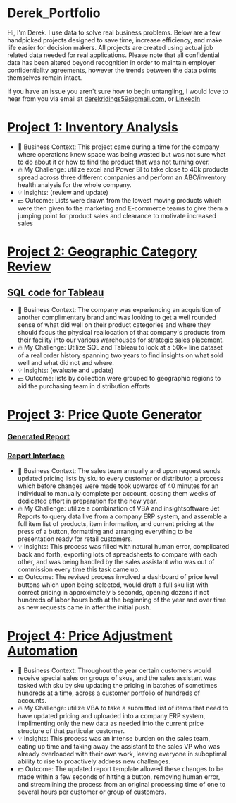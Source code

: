 # Derek_Portfolio
Hi, I'm Derek. I use data to solve real business problems. Below are a few handpicked projects designed to save time, increase efficiency, and make life easier for decision makers. All projects are created using actual job related data needed for real applications. Please note that all confidential data has been altered beyond recognition in order to maintain employer confidentiality agreements, however the trends between the data points themselves remain intact. 

If you have an issue you aren't sure how to begin untangling, I would love to hear from you via email at derekridings59@gmail.com, or [LinkedIn](https://www.linkedin.com/in/derek-ridings-107a5b177/)

# [Project 1: Inventory Analysis](https://github.com/Sync932/Derek_Portfolio/blob/main/Images/Inventory%20Analysis.png)
* :briefcase: Business Context: This project came during a time for the company where operations knew space was being wasted but was not sure what to do about it or how to find the product that was not turning over.
* :fire: My Challenge: utilize excel and Power BI to take close to 40k products spread across three different companies and perform an ABC/inventory health analysis for the whole company.
* :bulb: Insights: (review and update)
* :dollar: Outcome: Lists were drawn from the lowest moving products which were then given to the marketing and E-commerce teams to give them a jumping point for product sales and clearance to motivate increased sales

# [Project 2: Geographic Category Review](https://public.tableau.com/app/profile/derek2697/viz/Project_16792940348160/Dashboard1?publish=yes)
## [SQL code for Tableau](https://github.com/Sync932/Derek_Portfolio/blob/main/Geographic%20SQL.txt) 
* :briefcase: Business Context: The company was experiencing an acquisition of another complimentary brand and was looking to get a well rounded sense of what did well on their product categories and where they should focus the physical reallocation of that company's products from their facility into our various warehouses for strategic sales placement.
* :fire: My Challenge: Utilize SQL and Tableau to look at a 50k+ line dataset of a real order history spanning two years to find insights on what sold well and what did not and where.
* :bulb: Insights: (evaluate and update) 
* :dollar: Outcome: lists by collection were grouped to geographic regions to aid the purchasing team in distribution efforts

# [Project 3: Price Quote Generator](https://github.com/Sync932/Derek_Portfolio/blob/main/VBA%20Quote%20Generator.txt)
### [Generated Report](https://github.com/Sync932/Derek_Portfolio/blob/main/Images/Quote%20Generator%20Front%20Page.png)
### [Report Interface](https://github.com/Sync932/Derek_Portfolio/blob/main/Images/Quote%20Generator%20Controls.png)
* :briefcase: Business Context: The sales team annually and upon request sends updated pricing lists by sku to every customer or distributor, a process which before changes were made took upwards of 40 minutes for an individual to manually complete per account, costing them weeks of dedicated effort in preparation for the new year.
* :fire: My Challenge: utilize a combination of VBA and insightsoftware Jet Reports to query data live from a company ERP system, and assemble a full item list of products, item information, and current pricing at the press of a button, formatting and arranging everything to be presentation ready for retail customers.
* :bulb: Insights: This process was filled with natural human error, complicated back and forth, exporting lots of spreadsheets to compare with each other, and was being handled by the sales assistant who was out of commission every time this task came up.
* :dollar: Outcome: The revised process involved a dashboard of price level buttons which upon being selected, would draft a full sku list with correct pricing in approximately 5 seconds, opening dozens if not hundreds of labor hours both at the beginning of the year and over time as new requests came in after the initial push.

# [Project 4: Price Adjustment Automation](https://github.com/Sync932/Derek_Portfolio/blob/main/VBA%20Price%20Adjustment.txt)
* :briefcase: Business Context: Throughout the year certain customers would receive special sales on groups of skus, and the sales assistant was tasked with sku by sku updating the pricing in batches of sometimes hundreds at a time, across a customer portfolio of hundreds of accounts. 
* :fire: My Challenge: utilize VBA to take a submitted list of items that need to have updated pricing and uploaded into a company ERP system, implimenting only the new data as needed into the current price structure of that particular customer. 
* :bulb: Insights: This process was an intense burden on the sales team, eating up time and taking away the assistant to the sales VP who was already overloaded with their own work, leaving everyone in suboptimal ability to rise to proactively address new challenges. 
* :dollar: Outcome: The updated report template allowed these changes to be made within a few seconds of hitting a button, removing human error, and streamlining the process from an original processing time of one to several hours per customer or group of customers.

